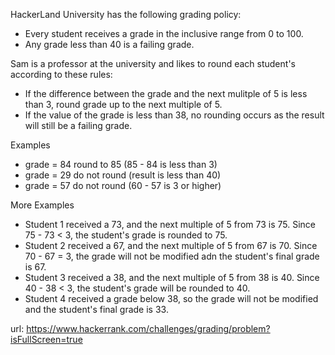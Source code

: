 HackerLand University has the following grading policy:

- Every student receives a grade in the inclusive range from 0 to 100.
- Any grade less than 40 is a failing grade.

Sam is a professor at the university and likes to round each student's according to these rules:

- If the difference between the grade and the next mulitple of 5 is less than 3, round grade up to the next multiple of 5.
- If the value of the grade is less than 38, no rounding occurs as the result will still be a failing grade.

Examples

- grade = 84 round to 85 (85 - 84 is less than 3)
- grade = 29 do not round (result is less than 40)
- grade = 57 do not round (60 - 57 is 3 or higher)

More Examples

- Student 1 received a 73, and the next multiple of 5 from 73 is 75. Since 75 - 73 < 3, the student's grade is rounded to 75.
- Student 2 received a 67, and the next multiple of 5 from 67 is 70. Since 70 - 67 = 3, the grade will not be modified adn the student's final grade is 67.
- Student 3 received a 38, and the next multiple of 5 from 38 is 40. Since 40 - 38 < 3, the student's grade will be rounded to 40.
- Student 4 received a grade below 38, so the grade will not be modified and the student's final grade is 33.

url: https://www.hackerrank.com/challenges/grading/problem?isFullScreen=true
